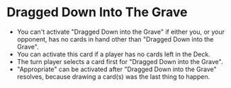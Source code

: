# Dragged Down Into The Grave

*   You can't activate "Dragged Down into the Grave" if either you, or your opponent, has no cards in hand other than "Dragged Down into the Grave".
*   You can activate this card if a player has no cards left in the Deck.
*   The turn player selects a card first for "Dragged Down into the Grave".
*   "Appropriate" can be activated after "Dragged Down into the Grave" resolves, because drawing a card(s) was the last thing to happen.
